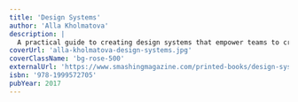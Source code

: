```yaml
---
title: 'Design Systems'
author: 'Alla Kholmatova'
description: |
  A practical guide to creating design systems that empower teams to create digital products at scale. Alla Kholmatova shares her approach and provides you with the tools you need to create a pattern library that works for your team.
coverUrl: 'alla-kholmatova-design-systems.jpg'
coverClassName: 'bg-rose-500'
externalUrl: 'https://www.smashingmagazine.com/printed-books/design-systems/'
isbn: '978-1999572705'
pubYear: 2017
---
```

